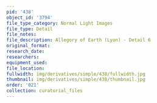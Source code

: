 ```yaml
---
pid: '438'
object_id: '3794'
file_type_category: Normal Light Images
file_type: Detail
file_notes:
file_description: Allegory of Earth (Lyon) - Detail 6
original_format:
research_date:
researchers:
equipment_used:
file_location:
fullwidth: img/derivatives/simple/438/fullwidth.jpg
thumbnail: img/derivatives/simple/438/thumbnail.jpg
order: '021'
collection: curatorial_files
---
```

